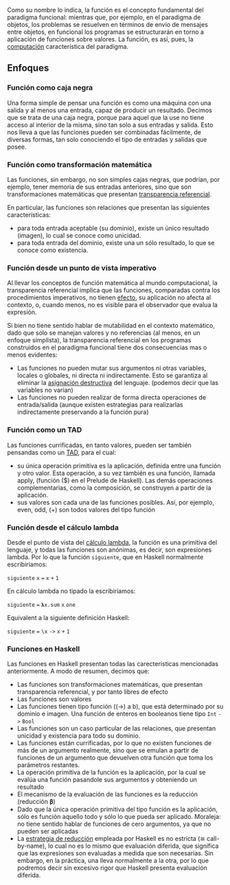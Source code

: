 Como su nombre lo indica, la función es el concepto fundamental del paradigma funcional: mientras que, por ejemplo, en el paradigma de objetos, los problemas se resuelven en términos de envío de mensajes entre objetos, en funcional los programas se estructurarán en torno a aplicación de funciones sobre valores. La función, es así, pues, la [computación](computacion.md) característica del paradigma.

Enfoques
--------

### Función como caja negra

Una forma simple de pensar una función es como una máquina con una salida y al menos una entrada, capaz de producir un resultado. Decimos que se trata de una caja negra, porque para aquel que la use no tiene acceso al interior de la misma, sino tan solo a sus entradas y salida. Esto nos lleva a que las funciones pueden ser combinadas fácilmente, de diversas formas, tan solo conociendo el tipo de entradas y salidas que posee.

### Función como transformación matemática

Las funciones, sin embargo, no son simples cajas negras, que podrían, por ejemplo, tener memoria de sus entradas anteriores, sino que son transformaciones matemáticas que presentan [transparencia referencial](transparencia-referencial--efecto-de-lado-y-asignacion-destructiva.md).

En particular, las funciones son relaciones que presentan las siguientes características:

-   para toda entrada aceptable (su dominio), existe un único resultado (imagen), lo cual se conoce como unicidad.
-   para toda entrada del dominio, existe una un sólo resultado, lo que se conoce como existencia.

### Función desde un punto de vista imperativo

Al llevar los conceptos de función matemática al mundo computacional, la transparencia referencial implica que las funciones, comparadas contra los procedimientos imperativos, no tienen [efecto](efecto.md), su aplicación no afecta al contexto, o, cuando menos, no es visible para el observador que evalua la expresión.

Si bien no tiene sentido hablar de mutabilidad en el contexto matemático, dado que solo se manejan valores y no referencias (al menos, en un enfoque simplista), la transparencia referencial en los programas construidos en el paradigma funcional tiene dos consecuencias mas o menos evidentes:

-   Las funciones no pueden mutar sus argumentos ni otras variables, locales o globales, ni directa ni indirectamente. Esto se garantiza al eliminar la [asignación destructiva](asignacion-destructiva.md) del lenguaje. (podemos decir que las variables no varían)
-   Las funciones no pueden realizar de forma directa operaciones de entrada/salida (aunque existen estrategias para realizarlas indirectamente preservando a la función pura)

### Función como un TAD

Las funciones currificadas, en tanto valores, pueden ser también pensandas como un [TAD](tipo-abstracto-de-dato.md), para el cual:

-   su única operación primitiva es la aplicación, definida entre una función y otro valor. Esta operación, a su vez también es una función, llamada apply, (función ($) en el Prelude de Haskell). Las demás operaciones complementarias, como la composición, se construyen a partir de la aplicación.
-   sus valores son cada una de las funciones posibles. Así, por ejemplo, even, odd, (+) son todos valores del tipo función

### Función desde el cálculo lambda

Desde el punto de vista del [cálculo lambda](calculo-lambda.md), la función es una primitiva del lenguaje, y todas las funciones son anónimas, es decir, son expresiones lambda. Por lo que la función `siguiente`, que en Haskell normalmente escribiríamos:

`siguiente` `x` `=` `x` `+` `1`

En cálculo lambda no tipado la escribiríamos:

`siguiente` `=` `𝛌x.sum` `x` `one`

Equivalent a la siguiente definición Haskell:

`siguiente` `=` `\x` `->` `x` `+` `1`

### Funciones en Haskell

Las funciones en Haskell presentan todas las carecterísticas mencionadas anteriormente. A modo de resumen, decimos que:

-   Las funciones son transformaciones matemáticas, que presentan transparencia referencial, y por tanto libres de efecto
-   Las funciones son valores
-   Las funciones tienen tipo función ((-&gt;) a b), que está determinado por su dominio e imagen. Una función de enteros en booleanos tiene tipo `Int` `->` `Bool`
-   Las funciones son un caso particular de las relaciones, que presentan unicidad y existencia para todo su dominio.
-   Las funciones están currificadas, por lo que no existen funciones de más de un argumento realmente, sino que se emulan a partir de funciones de un argumento que devuelven otra función que toma los parámetros restantes.
-   La operación primitiva de la función es la aplicación, por la cual se evalúa una función pasandole sus argumentos y obteniendo un resultado
-   El mecanismo de la evaluación de las funciones es la reducción (reducción 𝛃)
-   Dado que la única operación primitiva del tipo función es la aplicación, sólo es función aquello todo y sólo lo que pueda ser aplicado. Moraleja: no tiene sentido hablar de funciones de cero argumentos, ya que no pueden ser aplicadas
-   La [estrategia de reducción](estrategias-de-evaluacion.md) empleada por Haskell es no estricta (≅ call-by-name), lo cual no es lo mismo que evaluación diferida, que significa que las expresiones son evaluadas a medida que son necesarias. Sin embargo, en la práctica, una lleva normalmente a la otra, por lo que podremos decir sin excesivo rigor que Haskell presenta evaluación diferida.


